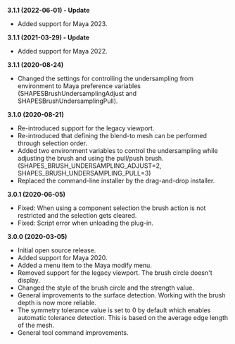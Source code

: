 **3.1.1 (2022-06-01) - Update**
* Added support for Maya 2023.

**3.1.1 (2021-03-29) - Update**
* Added support for Maya 2022.

**3.1.1 (2020-08-24)**
* Changed the settings for controlling the undersampling from environment to Maya preference variables (SHAPESBrushUndersamplingAdjust and SHAPESBrushUndersamplingPull).

**3.1.0 (2020-08-21)**
* Re-introduced support for the legacy viewport.
* Re-introduced that defining the blend-to mesh can be performed through selection order.
* Added two environment variables to control the undersampling while adjusting the brush and using the pull/push brush. (SHAPES_BRUSH_UNDERSAMPLING_ADJUST=2, SHAPES_BRUSH_UNDERSAMPLING_PULL=3)
* Replaced the command-line installer by the drag-and-drop installer.

**3.0.1 (2020-06-05)**
* Fixed: When using a component selection the brush action is not restricted and the selection gets cleared.
* Fixed: Script error when unloading the plug-in.

**3.0.0 (2020-03-05)**
* Initial open source release.
* Added support for Maya 2020.
* Added a menu item to the Maya modify menu.
* Removed support for the legacy viewport. The brush circle doesn't display.
* Changed the style of the brush circle and the strength value.
* General improvements to the surface detection. Working with the brush depth is now more reliable.
* The symmetry tolerance value is set to 0 by default which enables automatic tolerance detection. This is based on the average edge length of the mesh.
* General tool command improvements.
